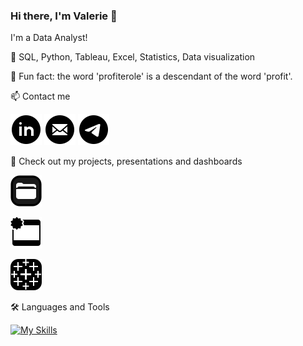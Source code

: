 ### Hi there, I'm Valerie 👋
I'm a Data Analyst!

🤖 SQL, Python, Tableau, Excel, Statistics, Data visualization

🎉 Fun fact: the word 'profiterole' is a descendant of the word 'profit'.

📫 Contact me  

[![linkedin](https://github.com/Lalerie/Lalerie/blob/main/icons8-linkedin-circled-50.png)](https://www.linkedin.com/in/lalerie/)
[![mail](https://github.com/Lalerie/Lalerie/blob/main/icons8-mail-50.png)](<mailto:valerie.lunkina@gmail.com>)
[![telegram](https://github.com/Lalerie/Lalerie/blob/main/icons8-telegram-50.png)](https://t.me/@Mor030va)

💾 Check out my projects, presentations and dashboards

[![portfolio](https://github.com/Lalerie/Lalerie/blob/main/icons8-files-50.png)](https://github.com/Lalerie/Portfolio)

[![presentation](https://github.com/Lalerie/Lalerie/blob/main/icons8-new-slide-50.png)](https://docs.google.com/presentation/d/1Uix4FE67hRXpv5pdse4ckz0fkZujhXNGKDouW2V8Oxg/edit?usp=sharing)

[![tableau](https://github.com/Lalerie/Lalerie/blob/main/icons8-tableau-software-50.png)](https://public.tableau.com/app/profile/lalerie)

🛠️ Languages and Tools  

[![My Skills](https://skills.thijs.gg/icons?i=py,postgres,html,css,github&theme=dark)](https://skills.thijs.gg)
